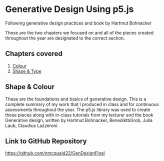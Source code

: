 # Generative Design Using p5.js
Following generative design practices and book by Hartmut Bohnacker

These are the two chapters we focused on and all of the pieces created throughout the year are designated to the correct section.
## Chapters covered
1. [Colour](P1_COLOUR/)
2. [Shape & Type](P1_SHAPE/)



## Shape & Colour

These are the foundations and basics of generative design. This is a complete summary of my work that I produced in class and for continuous assessments throughout the year. The p5.js library was used to create these pieces along with in-class tutorials from my lecturer and the book Generative design, written by Hartmut Bohnacker, BenediktbGrob, Julia Laub, Claudius Lazzeroni.

## Link to GitHub Repository
https://github.com/nmcquaid22/GenDesignFinal
